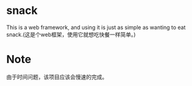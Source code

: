 # snack
This is a web framework, and using it is just as simple as wanting to eat snack.(这是个web框架，使用它就想吃快餐一样简单。)

# Note
由于时间问题，该项目应该会慢速的完成。

